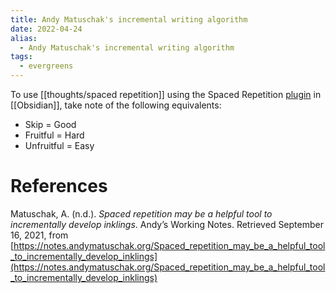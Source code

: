 ```yaml
---
title: Andy Matuschak's incremental writing algorithm
date: 2022-04-24
alias:
  - Andy Matuschak's incremental writing algorithm
tags:
  - evergreens
---
```

To use [[thoughts/spaced repetition]] using the Spaced Repetition [plugin](https://github.com/st3v3nmw/obsidian-spaced-repetition) in [[Obsidian]], take note of the following equivalents:

- Skip = Good
- Fruitful = Hard
- Unfruitful = Easy

# References

Matuschak, A. (n.d.). _Spaced repetition may be a helpful tool to incrementally develop inklings_. Andyʼs Working Notes. Retrieved September 16, 2021, from [https://notes.andymatuschak.org/Spaced_repetition_may_be_a_helpful_tool_to_incrementally_develop_inklings](https://notes.andymatuschak.org/Spaced_repetition_may_be_a_helpful_tool_to_incrementally_develop_inklings)